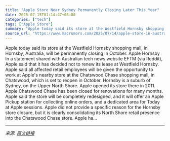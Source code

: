 ```yaml
---
title: "Apple Store Near Sydney Permanently Closing Later This Year"
date: 2025-07-15T01:14:47+08:00
categories: ["tech"]
tags: ["Apple Store"]
summary: "Apple today said its store at the Westfield Hornsby shopping mall, in Hornsby, Australia, will be permanently closing in October. Apple Hornsby In a statement shared with Australian tech news website "
source_url: "https://www.macrumors.com/2025/07/14/apple-store-in-australia-permanently-closing/"
---
```


Apple today said its store at the Westfield Hornsby shopping mall, in Hornsby, Australia, will be permanently closing in October. Apple Hornsby In a statement shared with Australian tech news website EFTM (via Reddit), Apple said that it has decided not to renew its lease at Westfield Hornsby. Apple said all affected retail employees will be given the opportunity to work at Apple's nearby store at the Chatswood Chase shopping mall, in Chatswood, which is set to reopen in October. Hornsby is a suburb of Sydney, on the Upper North Shore. Apple opened its store there in 2011. Apple Chatswood Chase has been closed for renovations for many months. Apple said the store will be completely redesigned, and it will offer an Apple Pickup station for collecting online orders, and a dedicated area for Today at Apple sessions. Apple did not provide a specific reason for the Hornsby store closure, but it is clearly consolidating its North Shore retail presence into the Chatswood Chase store. Apple ha...

---

*来源: [原文链接](https://www.macrumors.com/2025/07/14/apple-store-in-australia-permanently-closing/)*
